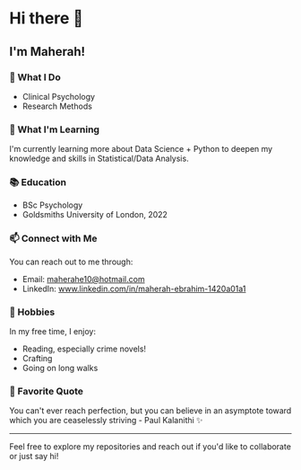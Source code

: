 # Hi there 👋
## I'm Maherah!

### 🔭 What I Do

- Clinical Psychology
- Research Methods

### 🌱 What I'm Learning

I'm currently learning more about Data Science + Python to deepen my knowledge and skills in Statistical/Data Analysis.

### 📚 Education

- BSc Psychology
- Goldsmiths University of London, 2022

### 📫 Connect with Me

You can reach out to me through:
- Email: maherahe10@hotmail.com
- LinkedIn: www.linkedin.com/in/maherah-ebrahim-1420a01a1

### 🎨 Hobbies

In my free time, I enjoy:
- Reading, especially crime novels!
- Crafting
- Going on long walks

### 📝 Favorite Quote
You can't ever reach perfection, but you can believe in an asymptote toward which you are ceaselessly striving - Paul Kalanithi ✨

---

Feel free to explore my repositories and reach out if you'd like to collaborate or just say hi!
<!--
**MaherahE/MaherahE** is a ✨ _special_ ✨ repository because its `README.md` (this file) appears on your GitHub profile.

Here are some ideas to get you started:

- 🔭 I’m currently working on ...
- 🌱 I’m currently learning ...
- 👯 I’m looking to collaborate on ...
- 🤔 I’m looking for help with ...
- 💬 Ask me about ...
- 📫 How to reach me: ...
- 😄 Pronouns: ...
- ⚡ Fun fact: ...
-->
